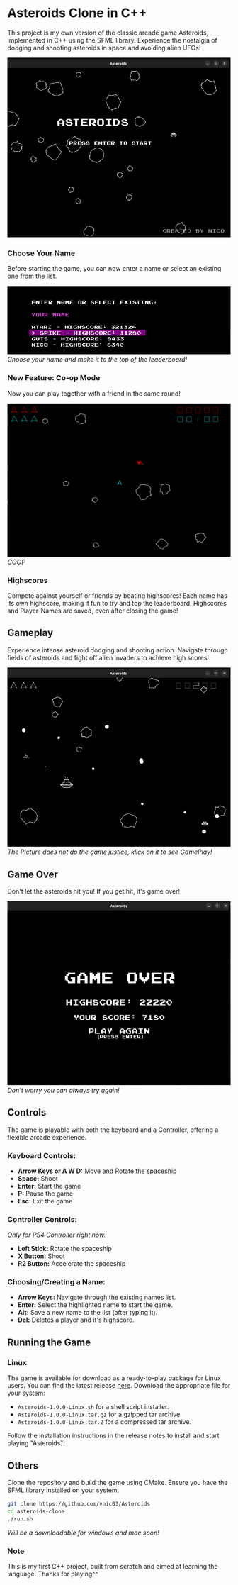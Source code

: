 # Asteroids Clone in C++

This project is my own version of the classic arcade game Asteroids, 
implemented in C++ using the SFML library. Experience the nostalgia 
of dodging and shooting asteroids in space and avoiding alien UFOs!

![Start Screen](assets/gameplay/start-screen.png)

### Choose Your Name
Before starting the game, you can now enter a name or select an 
existing one from the list.

![Choose Name](assets/gameplay/choose-name.png)
*Choose your name and make it to the top of the leaderboard!*

### New Feature: Co-op Mode

Now you can play together with a friend in the same round! 

![COOP](assets/gameplay/coop.png)
*COOP*


### Highscores
Compete against yourself or friends by beating highscores! Each name has 
its own highscore, making it fun to try and top the leaderboard.
Highscores and Player-Names  are saved, even after closing the game!

## Gameplay 

Experience intense asteroid dodging and shooting action.
Navigate through fields of asteroids and fight off alien 
invaders to achieve high scores!

[![Gameplay Screenshot](assets/gameplay/gameplay.png)](https://www.youtube.com/watch?v=26BmzsI9pHM)
*The Picture does not do the game justice, klick on it to see GamePlay!*

## Game Over 

Don't let the asteroids hit you! If you get hit, it's game over!

![Game Over Screenshot](assets/gameplay/game-over.png)
*Don't worry you can always try again!*

## Controls

The game is playable with both the keyboard and a
Controller, offering a flexible arcade experience.

### Keyboard Controls:

- **Arrow Keys or A W D:** Move and Rotate the spaceship
- **Space:** Shoot
- **Enter:** Start the game
- **P:** Pause the game
- **Esc:** Exit the game

### Controller Controls:

*Only for PS4 Controller right now.*

- **Left Stick:** Rotate the spaceship
- **X Button:** Shoot
- **R2 Button:** Accelerate the spaceship

### Choosing/Creating a Name:

- **Arrow Keys:** Navigate through the existing names list.
- **Enter:** Select the highlighted name to start the game.
- **Alt:** Save a new name to the list (after typing it).
- **Del:** Deletes a player and it's highscore.

## Running the Game

### Linux

The game is available for download as a ready-to-play package for Linux users. 
You can find the latest release [here](https://github.com/vnic03/Asteroids/releases/tag/v1.0.0). 
Download the appropriate file for your system:

- `Asteroids-1.0.0-Linux.sh` for a shell script installer.
- `Asteroids-1.0.0-Linux.tar.gz` for a gzipped tar archive.
- `Asteroids-1.0.0-Linux.tar.Z` for a compressed tar archive.

Follow the installation instructions in the release notes to install and start playing "Asteroids"!

## Others

Clone the repository and build the game using CMake. Ensure you have the SFML library installed on your system.

```bash
git clone https://github.com/vnic03/Asteroids
cd asteroids-clone
./run.sh
```

*Will be a downloadable for windows and mac soon!*

### Note

This is my first C++ project, built from scratch and aimed at learning the language. Thanks for playing^^
